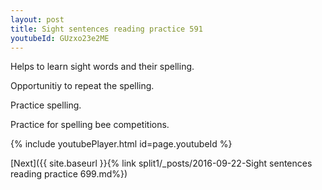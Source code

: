 ```yaml
---
layout: post
title: Sight sentences reading practice 591
youtubeId: GUzxo23e2ME
---
```

 
 
Helps to learn sight words and their spelling.

Opportunitiy to repeat the spelling. 

Practice spelling. 
 
Practice for spelling bee competitions. 
 
{% include youtubePlayer.html id=page.youtubeId %}
 
 

[Next]({{ site.baseurl }}{% link  split1/_posts/2016-09-22-Sight sentences reading practice 699.md%})
 
